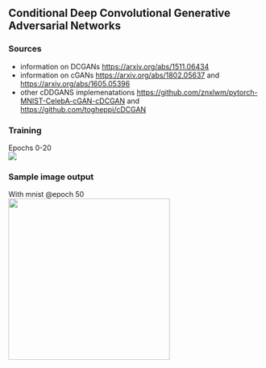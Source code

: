 ## Conditional Deep Convolutional Generative Adversarial Networks
### Sources
* information on DCGANs https://arxiv.org/abs/1511.06434 <br/>
* information on cGANs https://arxiv.org/abs/1802.05637 and https://arxiv.org/abs/1605.05396 <br/>
* other cDDGANS implemenatations https://github.com/znxlwm/pytorch-MNIST-CelebA-cGAN-cDCGAN and https://github.com/togheppi/cDCGAN 
### Training 
Epochs 0-20 <br/>
<img src="https://github.com/DanielLongo/cGANs/blob/master/generated_images/0-20.gif"/>
### Sample image output
With mnist
@epoch 50 <br/>
<img height=320 width=320 src="https://github.com/DanielLongo/cGANs/blob/master/generated_images/test-49-23400.png"/>
